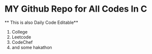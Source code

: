 # MY Github Repo for All  Codes In C 
** This is also Daily Code Editable**
1. College
2. Leetcode
3. CodeChef
4. and some hakathon
